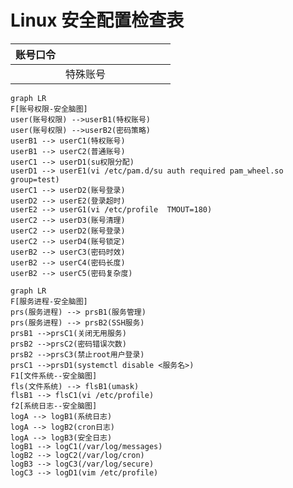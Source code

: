 # Linux 安全配置检查表

| 账号口令 |          |      |      |      |      |      |      |
| -------- | -------- | ---- | ---- | ---- | ---- | ---- | ---- |
|          | 特殊账号 |      |      |      |      |      |      |



```mermaid
graph LR
F[账号权限-安全脑图]
user(账号权限) -->userB1(特权账号)
user(账号权限) -->userB2(密码策略)
userB1 --> userC1(特权账号)
userB1 --> userC2(普通账号)
userC1 --> userD1(su权限分配)
userD1 --> userE1(vi /etc/pam.d/su auth required pam_wheel.so group=test)
userC1 --> userD2(账号登录)
userD2 --> userE2(登录超时)
userE2 --> userG1(vi /etc/profile  TMOUT=180)
userC2 --> userD3(账号清理)
userC2 --> userD2(账号登录)
userC2 --> userD4(账号锁定)
userB2 --> userC3(密码时效)
userB2 --> userC4(密码长度)
userB2 --> userC5(密码复杂度)
```



``` mermaid
graph LR
F[服务进程-安全脑图]
prs(服务进程) --> prsB1(服务管理)
prs(服务进程) --> prsB2(SSH服务)
prsB1 -->prsC1(关闭无用服务)
prsB2 -->prsC2(密码错误次数)
prsB2 -->prsC3(禁止root用户登录)
prsC1 -->prsD1(systemctl disable <服务名>)
F1[文件系统--安全脑图]
fls(文件系统) --> flsB1(umask)
flsB1 --> flsC1(vi /etc/profile)
f2[系统日志--安全脑图]
logA --> logB1(系统日志)
logA --> logB2(cron日志)
logA --> logB3(安全日志)
logB1 --> logC1(/var/log/messages)
logB2 --> logC2(/var/log/cron)
logB3 --> logC3(/var/log/secure)
logC3 --> logD1(vim /etc/profile)
```


